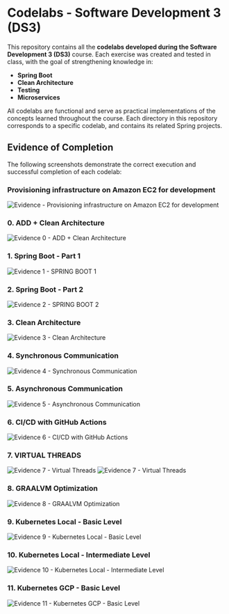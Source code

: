 # Codelabs - Software Development 3 (DS3)

This repository contains all the **codelabs developed during the Software Development 3 (DS3)** course. Each exercise was created and tested in class, with the goal of strengthening knowledge in:

* **Spring Boot**
* **Clean Architecture**
* **Testing**
* **Microservices**

All codelabs are functional and serve as practical implementations of the concepts learned throughout the course. Each directory in this repository corresponds to a specific codelab, and contains its related Spring projects.

## Evidence of Completion

The following screenshots demonstrate the correct execution and successful completion of each codelab:

### Provisioning infrastructure on Amazon EC2 for development
![Evidence - Provisioning infrastructure on Amazon EC2 for development](/images/image.png)

### 0. ADD + Clean Architecture
![Evidence 0 - ADD + Clean Architecture](/images/0.png)

### 1. Spring Boot - Part 1
![Evidence 1 - SPRING BOOT 1](/images/1.png)

### 2. Spring Boot - Part 2
![Evidence 2 - SPRING BOOT 2](/images/2.png)

### 3. Clean Architecture
![Evidence 3 - Clean Architecture](/images/3.png)

### 4. Synchronous Communication
![Evidence 4 - Synchronous Communication](/images/4.png)

### 5. Asynchronous Communication
![Evidence 5 - Asynchronous Communication](/images/5.png)

### 6. CI/CD with GitHub Actions
![Evidence 6 - CI/CD with GitHub Actions](/images/6.png)

### 7. VIRTUAL THREADS
![Evidence 7 - Virtual Threads](/images/7.2.png)
![Evidence 7 - Virtual Threads](/images/7.1.png)
### 8. GRAALVM Optimization
![Evidence 8 - GRAALVM Optimization](/images/8.png)

### 9. Kubernetes Local - Basic Level
![Evidence 9 - Kubernetes Local - Basic Level](/images/9.png)

### 10. Kubernetes Local - Intermediate Level
![Evidence 10 - Kubernetes Local - Intermediate Level](/images/10.png)

### 11. Kubernetes GCP - Basic Level
![Evidence 11 - Kubernetes GCP - Basic Level](/images/11.png)